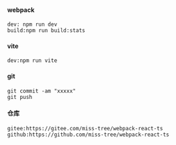 
####  webpack 
    dev: npm run dev
    build:npm run build:stats

#### vite
    dev:npm run vite


#### git 
    git commit -am "xxxxx"
    git push 

#### 仓库
    gitee:https://gitee.com/miss-tree/webpack-react-ts
    github:https://github.com/miss-tree/webpack-react-ts    